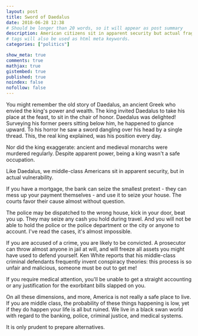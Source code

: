 ```yaml
---
layout: post
title: Sword of Daedalus 
date: 2018-06-28 12:38
# Should be longer than 20 words, so it will appear as post summary
description: American citizens sit in apparent security but actual fragility. 
# tags will also be used as html meta keywords.
categories: ["politics"]

show_meta: true
comments: true
mathjax: true
gistembed: true
published: true
noindex: false
nofollow: false
---
```


You might remember the old story of Daedalus, an ancient Greek who envied the king's power and wealth. The king invited Daedalus to take his place at the feast, to sit in the chair of honor. Daedalus was delighted! Surveying his former peers sitting below him, he happened to glance upward. To his horror he saw a sword dangling over his head by a single thread. This, the real king explained, was his position every day.

Nor did the king exaggerate: ancient and medieval monarchs were murdered regularly. Despite apparent power, being a king wasn't a safe occupation.

Like Daedalus, we middle-class Americans sit in apparent security, but in actual vulnerability.

If you have a mortgage, the bank can seize the smallest pretext - they can mess up your payment themselves - and use it to seize your house. The courts favor their cause almost without question.

The police may be dispatched to the wrong house, kick in your door, beat you up. They may seize any cash you hold during travel. And you will not be able to hold the police or the police department or the city or anyone to account. I've read the cases, it's almost impossible.

If you are accused of a crime, you are likely to be convicted. A prosecutor can throw almost anyone in jail at will, and will freeze all assets you might have used to defend yourself. Ken White reports that his middle-class criminal defendants frequently invent conspiracy theories: this process is so unfair and malicious, someone must be out to get me!

If you require medical attention, you'll be unable to get a straight accounting or any justification for the exorbitant bills slapped on you.

On all these dimensions, and more, America is not really a safe place to live. If you are middle class, the probability of these things happening is low, yet if they do happen your life is all but ruined. We live in a black swan world with regard to the banking, police, criminal justice, and medical systems.

It is only prudent to prepare alternatives. 

